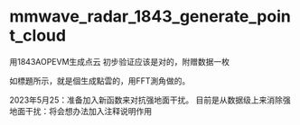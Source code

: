 # mmwave_radar_1843_generate_point_cloud
用1843AOPEVM生成点云 初步验证应该是对的，附赠数据一枚

如標題所示，就是個生成點雲的，用FFT測角做的。

2023年5月25：准备加入新函数来对抗强地面干扰。
目前是从数据级上来消除强地面干扰：将会想办法加入注释说明作用
